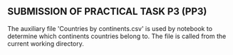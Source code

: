 ## SUBMISSION OF PRACTICAL TASK P3 (PP3)

The auxiliary file 'Countries by continents.csv' is used by notebook to determine which continents countries belong to. The file is called from the current working directory.